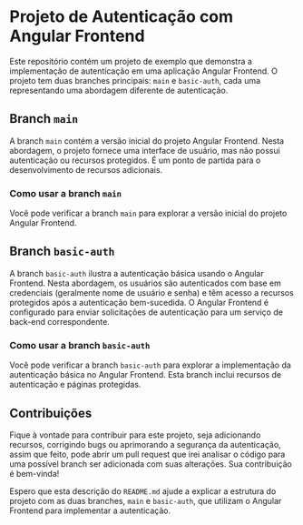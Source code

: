 # Projeto de Autenticação com Angular Frontend

Este repositório contém um projeto de exemplo que demonstra a implementação de autenticação em uma aplicação Angular Frontend. O projeto tem duas branches principais: `main` e `basic-auth`, cada uma representando uma abordagem diferente de autenticação.

## Branch `main`

A branch `main` contém a versão inicial do projeto Angular Frontend. Nesta abordagem, o projeto fornece uma interface de usuário, mas não possui autenticação ou recursos protegidos. É um ponto de partida para o desenvolvimento de recursos adicionais.

### Como usar a branch `main`

Você pode verificar a branch `main` para explorar a versão inicial do projeto Angular Frontend.

## Branch `basic-auth`

A branch `basic-auth` ilustra a autenticação básica usando o Angular Frontend. Nesta abordagem, os usuários são autenticados com base em credenciais (geralmente nome de usuário e senha) e têm acesso a recursos protegidos após a autenticação bem-sucedida. O Angular Frontend é configurado para enviar solicitações de autenticação para um serviço de back-end correspondente.

### Como usar a branch `basic-auth`

Você pode verificar a branch `basic-auth` para explorar a implementação da autenticação básica no Angular Frontend. Esta branch inclui recursos de autenticação e páginas protegidas.

## Contribuições

Fique à vontade para contribuir para este projeto, seja adicionando recursos, corrigindo bugs ou aprimorando a segurança da autenticação, assim que feito, pode abrir um pull request que irei analisar o código para uma possível branch ser adicionada com suas alterações. Sua contribuição é bem-vinda!

Espero que esta descrição do `README.md` ajude a explicar a estrutura do projeto com as duas branches, `main` e `basic-auth`, que utilizam o Angular Frontend para implementar a autenticação.

